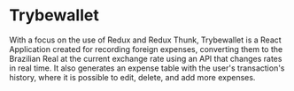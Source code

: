 # Trybewallet
With a focus on the use of Redux and Redux Thunk, Trybewallet is a React Application created for recording foreign expenses, converting them to the Brazilian Real at the current exchange rate using an API that changes rates in real time. It also generates an expense table with the user's transaction's history, where it is possible to edit, delete, and add more expenses.
